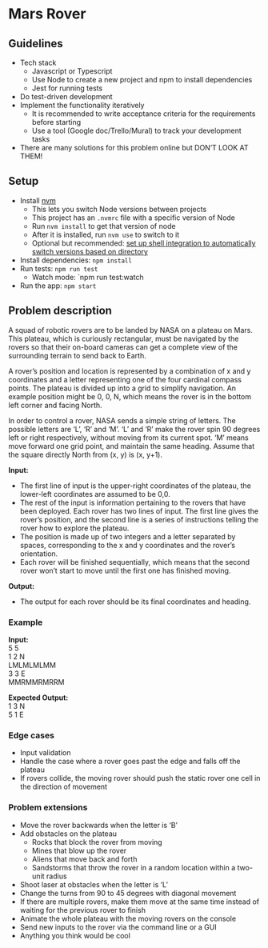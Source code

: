 # Mars Rover
## Guidelines
- Tech stack
  - Javascript or Typescript
  - Use Node to create a new project and npm to install dependencies
  - Jest for running tests
- Do test-driven development
- Implement the functionality iteratively
  - It is recommended to write acceptance criteria for the requirements before starting
  - Use a tool (Google doc/Trello/Mural) to track your development tasks
- There are many solutions for this problem online but DON’T LOOK AT THEM!

## Setup
- Install [nvm](https://github.com/nvm-sh/nvm#installing-and-updating)
  - This lets you switch Node versions between projects
  - This project has an `.nvmrc` file with a specific version of Node
  - Run `nvm install` to get that version of node
  - After it is installed, run `nvm use` to switch to it
  - Optional but recommended: [set up shell integration to automatically switch versions based on directory](https://github.com/nvm-sh/nvm#deeper-shell-integration)
- Install dependencies: `npm install`
- Run tests: `npm run test`
  - Watch mode: `npm run test:watch
- Run the app: `npm start`

## Problem description
A squad of robotic rovers are to be landed by NASA on a plateau on Mars. This plateau,
which is curiously rectangular, must be navigated by the rovers so that their on-board
cameras can get a complete view of the surrounding terrain to send back to Earth.

A rover’s position and location is represented by a combination of x and y coordinates and a letter representing one of the four cardinal compass points. The plateau is divided up into a grid to simplify navigation. An example position might be 0, 0, N, which means the rover is in the bottom left corner and facing North.

In order to control a rover, NASA sends a simple string of letters. The possible letters are ‘L’, ‘R’ and ‘M’. ‘L’ and ‘R’ make the rover spin 90 degrees left or right respectively, without moving from its current spot. ‘M’ means move forward one grid point, and maintain the same heading.
Assume that the square directly North from (x, y) is (x, y+1).

**Input:**
- The first line of input is the upper-right coordinates of the plateau, the lower-left coordinates are assumed to be 0,0.
- The rest of the input is information pertaining to the rovers that have been deployed. Each rover has two lines of input. The first line gives the rover’s position, and the second line is a series of instructions telling the rover how to explore the plateau.
- The position is made up of two integers and a letter separated by spaces, corresponding to the x and y coordinates and the rover’s orientation.
- Each rover will be finished sequentially, which means that the second rover won’t start to move until the first one has finished moving.

**Output:**
- The output for each rover should be its final coordinates and heading.

### Example
**Input:**  
5 5  
1 2 N  
LMLMLMLMM  
3 3 E  
MMRMMRMRRM

**Expected Output:**  
1 3 N  
5 1 E

### Edge cases
- Input validation
- Handle the case where a rover goes past the edge and falls off the plateau
- If rovers collide, the moving rover should push the static rover one cell in the direction of movement

### Problem extensions
- Move the rover backwards when the letter is ‘B’
- Add obstacles on the plateau
  - Rocks that block the rover from moving
  - Mines that blow up the rover
  - Aliens that move back and forth
  - Sandstorms that throw the rover in a random location within a two-unit radius
- Shoot laser at obstacles when the letter is ‘L’
- Change the turns from 90 to 45 degrees with diagonal movement
- If there are multiple rovers, make them move at the same time instead of waiting for the previous rover to finish
- Animate the whole plateau with the moving rovers on the console
- Send new inputs to the rover via the command line or a GUI
- Anything you think would be cool
